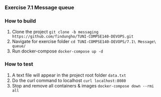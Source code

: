 ### Exercise 7.1 Message queue


### How to build
1. Clone the project
`git clone -b messaging https://github.com/findungho/TUNI-COMPSE140-DEVOPS.git`
2. Navigate for exercise folder
`cd TUNI-COMPSE140-DEVOPS/7.1\ Message\ queue/`
3. Run docker-compose
`docker-compose up -d`


### How to test
1. A text file will appear in the project root folder
`data.txt`
2. Do the curl command to localhost
`curl localhost:8080`
3. Stop and remove all containers & images
`docker-compose down --rmi all`